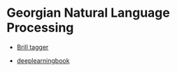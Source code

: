 # Georgian Natural Language Processing

* [Brill tagger](https://23nikoloz.gitbooks.io/brill-tagger/content/)

* [deeplearningbook](http://www.deeplearningbook.org/)

